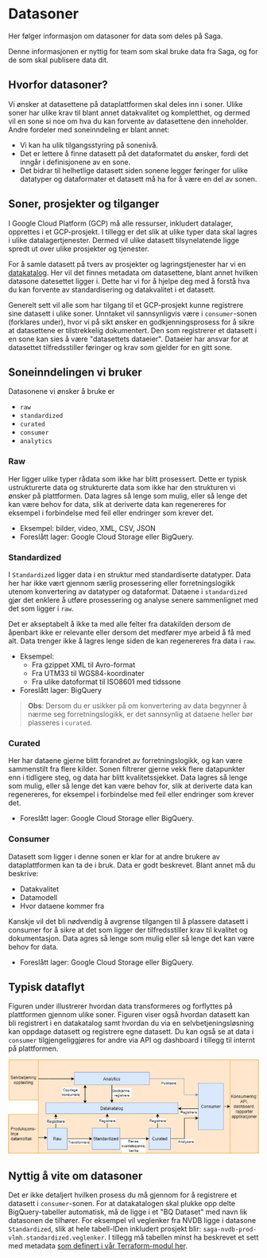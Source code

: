 # Datasoner

Her følger informasjon om datasoner for data som deles på Saga.

Denne informasjonen er nyttig for team som skal bruke data fra Saga, og for de som skal publisere data dit.

## Hvorfor datasoner?

Vi ønsker at datasettene på dataplattformen skal deles inn i soner. Ulike soner har ulike krav til blant annet datakvalitet og kompletthet, og dermed vil en sone si noe om hva du kan forvente av datasettene den inneholder. Andre fordeler med soneinndeling er blant annet:

- Vi kan ha ulik tilgangsstyring på sonenivå.
- Det er lettere å finne datasett på det dataformatet du ønsker, fordi det inngår i definisjonene av en sone.
- Det bidrar til helhetlige datasett siden sonene legger føringer for ulike datatyper og dataformater et datasett må ha for å være en del av sonen.

## Soner, prosjekter og tilganger

I Google Cloud Platform (GCP) må alle ressurser, inkludert datalager, opprettes i et GCP-prosjekt. I tillegg er det slik at ulike typer data skal lagres i ulike datalagertjenester. Dermed vil ulike datasett tilsynelatende ligge spredt ut over ulike prosjekter og tjenester.

For å samle datasett på tvers av prosjekter og lagringstjenester har vi en [datakatalog](https://data.saga.vegvesen.no/). Her vil det finnes metadata om datasettene, blant annet hvilken datasone datesettet ligger i. Dette har vi for å hjelpe deg med å forstå hva du kan forvente av standardisering og datakvalitet i et datasett.

Generelt sett vil alle som har tilgang til et GCP-prosjekt kunne registrere sine datasett i ulike soner. Unntaket vil sannsynligvis være i `consumer`-sonen (forklares under), hvor vi på sikt ønsker en godkjenningsprosess for å sikre at datasettene er tilstrekkelig dokumentert. Den som registrerer et datasett i en sone kan sies å være "datasettets dataeier". Dataeier har ansvar for at datasettet tilfredsstiller føringer og krav som gjelder for en gitt sone.

## Soneinndelingen vi bruker

Datasonene vi ønsker å bruke er

- `raw`
- `standardized`
- `curated`
- `consumer`
- `analytics`

### Raw

Her ligger ulike typer rådata som ikke har blitt prosessert. Dette er typisk ustrukturerte data og strukturerte data som ikke har den strukturen vi ønsker på plattformen. Data lagres så lenge som mulig, eller så lenge det kan være behov for data, slik at deriverte data kan regenereres for eksempel i forbindelse med feil eller endringer som krever det.

- Eksempel: bilder, video, XML, CSV, JSON
- Foreslått lager: Google Cloud Storage eller BigQuery.

### Standardized

I `Standardized` ligger data i en struktur med standardiserte datatyper. Data her har ikke vært gjennom særlig prosessering eller forretningslogikk utenom konvertering av datatyper og dataformat. Dataene i `standardized` gjør det enklere å utføre prosessering og analyse senere sammenlignet med det som ligger i `raw`.

Det er akseptabelt å ikke ta med alle felter fra datakilden dersom de åpenbart ikke er relevante eller dersom det medfører mye arbeid å få med alt. Data trenger ikke å lagres lenge siden de kan regenereres fra data i `raw`.

- Eksempel:
  - Fra gzippet XML til Avro-format
  - Fra UTM33 til WGS84-koordinater
  - Fra ulike datoformat til ISO8601 med tidssone
- Foreslått lager: BigQuery

> **Obs**: Dersom du er usikker på om konvertering av data begynner å nærme seg forretningslogikk, er det sannsynlig at
> dataene heller bør plasseres i `curated`.

### Curated

Her har dataene gjerne blitt forandret av forretningslogikk, og kan være sammenstilt fra flere kilder. Sonen filtrerer gjerne vekk flere datapunkter enn i tidligere steg, og data har blitt kvalitetssjekket. Data lagres så lenge som mulig, eller så lenge det kan være behov for, slik at deriverte data kan regenereres, for eksempel i forbindelse med feil eller endringer som krever det.

- Foreslått lager: Google Cloud Storage eller BigQuery.

### Consumer

Datasett som ligger i denne sonen er klar for at andre brukere av dataplattformen kan ta de i bruk. Data er godt beskrevet. Blant annet må du beskrive:

- Datakvalitet
- Datamodell
- Hvor dataene kommer fra

Kanskje vil det bli nødvendig å avgrense tilgangen til å plassere datasett i consumer for å sikre at det som ligger der tilfredsstiller krav til kvalitet og dokumentasjon. Data agres så lenge som mulig eller så lenge det kan være behov for data.

- Foreslått lager: Google Cloud Storage eller BigQuery.

## Typisk dataflyt

Figuren under illustrerer hvordan data transformeres og forflyttes på plattformen gjennom ulike soner. Figuren viser også hvordan datasett kan bli registrert i en datakatalog samt hvordan du via en selvbetjeningsløsning kan oppdage datasett og registrere egne datasett. Du kan også se at data i `consumer` tilgjengeliggjøres for andre via API og dashboard i tillegg til internt på plattformen.

![Figur som viser dataflyt mellom soner, datakatalog, og tilgjengeliggjøring av data via API, dashboard m.m.](img/datasoner_figur.png)

## Nyttig å vite om datasoner

Det er ikke detaljert hvilken prosess du må gjennom for å registrere et datasett i `consumer`-sonen. For at datakatalogen skal plukke opp delte BigQuery-tabeller automatisk, må de ligge i et "BQ Dataset" med navn lik datasonen de tilhører. For eksempel vil veglenker fra NVDB ligge i datasone `Standardized`, slik at hele tabell-IDen inkludert prosjekt blir: `saga-nvdb-prod-vlmh.standardized.veglenker`. I tillegg må tabellen minst ha beskrevet et sett med metadata [som definert i vår Terraform-modul her](https://github.com/svvsaga/terraform-modules/tree/main/datacatalog_tags_dcat_egenskaper).
